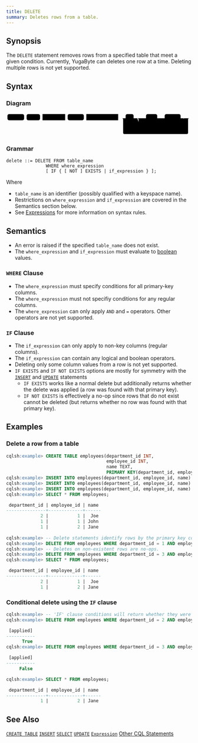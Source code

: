```yaml
---
title: DELETE
summary: Deletes rows from a table.
---
```


## Synopsis
The `DELETE` statement removes rows from a specified table that meet a given condition. Currently, YugaByte can deletes one row at a time. Deleting multiple rows is not yet supported.

## Syntax
### Diagram
<svg class="rrdiagram" version="1.1" xmlns:xlink="http://www.w3.org/1999/xlink" xmlns="http://www.w3.org/2000/svg" width="746" height="95" viewbox="0 0 746 95"><path class="connector" d="M0 22h5m67 0h10m54 0h10m91 0h10m65 0h10m128 0h30m32 0h50m45 0h20m-80 0q5 0 5 5v8q0 5 5 5h55q5 0 5-5v-8q0-5 5-5m5 0h10m64 0h20m-194 0q5 0 5 5v35q0 5 5 5h5m98 0h66q5 0 5-5v-35q0-5 5-5m5 0h20m-276 0q5 0 5 5v53q0 5 5 5h251q5 0 5-5v-53q0-5 5-5m5 0h5"/><rect class="literal" x="5" y="5" width="67" height="25" rx="7"/><text class="text" x="15" y="22">DELETE</text><rect class="literal" x="82" y="5" width="54" height="25" rx="7"/><text class="text" x="92" y="22">FROM</text><a xlink:href="../grammar_diagrams#table-name"><rect class="rule" x="146" y="5" width="91" height="25"/><text class="text" x="156" y="22">table_name</text></a><rect class="literal" x="247" y="5" width="65" height="25" rx="7"/><text class="text" x="257" y="22">WHERE</text><a xlink:href="../grammar_diagrams#where-expression"><rect class="rule" x="322" y="5" width="128" height="25"/><text class="text" x="332" y="22">where_expression</text></a><rect class="literal" x="480" y="5" width="32" height="25" rx="7"/><text class="text" x="490" y="22">IF</text><rect class="literal" x="562" y="5" width="45" height="25" rx="7"/><text class="text" x="572" y="22">NOT</text><rect class="literal" x="637" y="5" width="64" height="25" rx="7"/><text class="text" x="647" y="22">EXISTS</text><a xlink:href="../grammar_diagrams#if-expression"><rect class="rule" x="542" y="50" width="98" height="25"/><text class="text" x="552" y="67">if_expression</text></a></svg>

### Grammar
```
delete ::= DELETE FROM table_name
               WHERE where_expression
               [ IF { [ NOT ] EXISTS | if_expression } ];
```
Where

- `table_name` is an identifier (possibly qualified with a keyspace name).
- Restrictions on `where_expression` and `if_expression` are covered in the Semantics section below.
- See [Expressions](..#expressions) for more information on syntax rules.

## Semantics

 - An error is raised if the specified `table_name` does not exist.
 - The `where_expression` and `if_expression` must evaluate to [boolean](../type_bool) values.

### `WHERE` Clause

 - The `where_expression` must specify conditions for all primary-key columns.
 - The `where_expression` must not specifiy conditions for any regular columns.
 - The `where_expression` can only apply `AND` and `=` operators. Other operators are not yet supported.
 
### `IF` Clause

 - The `if_expression` can only apply to non-key columns (regular columns).
 - The `if_expression` can contain any logical and boolean operators.
 - Deleting only some column values from a row is not yet supported.
 - `IF EXISTS` and `IF NOT EXISTS` options are mostly for symmetry with the [`INSERT`](../dml_insert) and [`UPDATE`](dml_update) statements
   - `IF EXISTS` works like a normal delete but additionally returns whether the delete was applied (a row was found with that primary key).
   - `IF NOT EXISTS` is effectively a no-op since rows that do not exist cannot be deleted (but returns whether no row was found with that primary key).

## Examples

### Delete a row from a table

``` sql
cqlsh:example> CREATE TABLE employees(department_id INT, 
                                      employee_id INT, 
                                      name TEXT, 
                                      PRIMARY KEY(department_id, employee_id));
cqlsh:example> INSERT INTO employees(department_id, employee_id, name) VALUES (1, 1, 'John');
cqlsh:example> INSERT INTO employees(department_id, employee_id, name) VALUES (1, 2, 'Jane');
cqlsh:example> INSERT INTO employees(department_id, employee_id, name) VALUES (2, 1, 'Joe');
cqlsh:example> SELECT * FROM employees;

 department_id | employee_id | name
---------------+-------------+------
             2 |           1 |  Joe
             1 |           1 | John
             1 |           2 | Jane
             
cqlsh:example> -- Delete statements identify rows by the primary key columns.
cqlsh:example> DELETE FROM employees WHERE department_id = 1 AND employee_id = 1;
cqlsh:example> -- Deletes on non-existent rows are no-ops.
cqlsh:example> DELETE FROM employees WHERE department_id = 3 AND employee_id = 1;
cqlsh:example> SELECT * FROM employees;

 department_id | employee_id | name
---------------+-------------+------
             2 |           1 |  Joe
             1 |           2 | Jane
```
### Conditional delete using the `IF` clause

``` sql
cqlsh:example> -- 'IF' clause conditions will return whether they were applied or not.
cqlsh:example> DELETE FROM employees WHERE department_id = 2 AND employee_id = 1 IF name = 'Joe';

 [applied]
-----------
      True
cqlsh:example> DELETE FROM employees WHERE department_id = 3 AND employee_id = 1 IF EXISTS;

 [applied]
-----------
     False

cqlsh:example> SELECT * FROM employees;

 department_id | employee_id | name
---------------+-------------+------
             1 |           2 | Jane
```

## See Also

[`CREATE TABLE`](../ddl_create_table)
[`INSERT`](../dml_insert)
[`SELECT`](../dml_select)
[`UPDATE`](../dml_update)
[`Expression`](..#expressions)
[Other CQL Statements](..)
